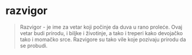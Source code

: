 # razvigor

> Razvigor - je ime za vetar koji počinje da duva u rano proleće. Ovaj vetar budi prirodu, i biljke i životinje, a tako i treperi kako devojačko tako i momačko srce. Razvigore su tako vile koje pozivaju prirodu da se probudi.
